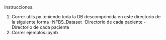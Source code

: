 Instrucciones:

1) Correr utils.py teniendo toda la DB descomprimida en este directorio de la siguiente forma
-NFBS_Dataset
    -Directorio de cada paciente
    -Directorio de cada paciente
2) Correr ejemplos.ipynb
